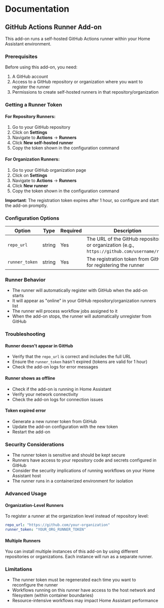 # Documentation

## GitHub Actions Runner Add-on

This add-on runs a self-hosted GitHub Actions runner within your Home Assistant environment.

### Prerequisites

Before using this add-on, you need:

1. A GitHub account
2. Access to a GitHub repository or organization where you want to register the runner
3. Permissions to create self-hosted runners in that repository/organization

### Getting a Runner Token

#### For Repository Runners:

1. Go to your GitHub repository
2. Click on **Settings**
3. Navigate to **Actions** → **Runners**
4. Click **New self-hosted runner**
5. Copy the token shown in the configuration command

#### For Organization Runners:

1. Go to your GitHub organization page
2. Click on **Settings**
3. Navigate to **Actions** → **Runners**
4. Click **New runner**
5. Copy the token shown in the configuration command

**Important**: The registration token expires after 1 hour, so configure and start the add-on promptly.

### Configuration Options

| Option | Type | Required | Description |
|--------|------|----------|-------------|
| `repo_url` | string | Yes | The URL of the GitHub repository or organization (e.g., `https://github.com/username/repo`) |
| `runner_token` | string | Yes | The registration token from GitHub for registering the runner |

### Runner Behavior

- The runner will automatically register with GitHub when the add-on starts
- It will appear as "online" in your GitHub repository/organization runners list
- The runner will process workflow jobs assigned to it
- When the add-on stops, the runner will automatically unregister from GitHub

### Troubleshooting

#### Runner doesn't appear in GitHub

- Verify that the `repo_url` is correct and includes the full URL
- Ensure the `runner_token` hasn't expired (tokens are valid for 1 hour)
- Check the add-on logs for error messages

#### Runner shows as offline

- Check if the add-on is running in Home Assistant
- Verify your network connectivity
- Check the add-on logs for connection issues

#### Token expired error

- Generate a new runner token from GitHub
- Update the add-on configuration with the new token
- Restart the add-on

### Security Considerations

- The runner token is sensitive and should be kept secure
- Runners have access to your repository code and secrets configured in GitHub
- Consider the security implications of running workflows on your Home Assistant host
- The runner runs in a containerized environment for isolation

### Advanced Usage

#### Organization-Level Runners

To register a runner at the organization level instead of repository level:

```yaml
repo_url: "https://github.com/your-organization"
runner_token: "YOUR_ORG_RUNNER_TOKEN"
```

#### Multiple Runners

You can install multiple instances of this add-on by using different repositories or organizations. Each instance will run as a separate runner.

### Limitations

- The runner token must be regenerated each time you want to reconfigure the runner
- Workflows running on this runner have access to the host network and filesystem (within container boundaries)
- Resource-intensive workflows may impact Home Assistant performance
